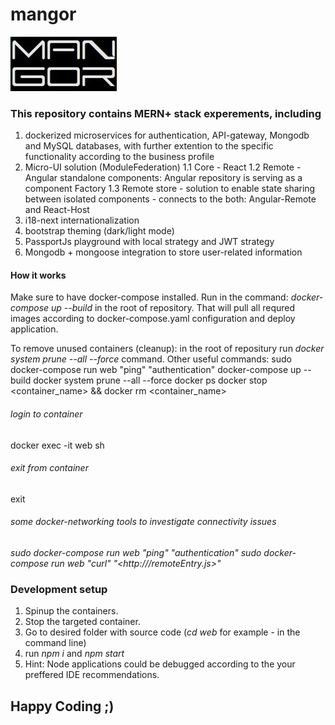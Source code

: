 # mangor
[logo]: https://github.com/alxmandra/mangor/blob/main/web/public/favicon.png "Mangor"
![MANGOR MERN+NGINX+Micro-UI+Microservices][logo]
### This repository contains MERN+ stack experements, including

1. dockerized microservices for authentication, API-gateway, Mongodb and MySQL databases, with further extention to the specific functionality according to the business profile
2. Micro-UI solution (ModuleFederation)
 1.1 Core - React
 1.2 Remote - Angular standalone components: Angular repository is serving as a component Factory
 1.3 Remote store - solution to enable state sharing between isolated components - connects to the both: Angular-Remote and React-Host
3. i18-next internationalization
4. bootstrap theming (dark/light mode)
5. PassportJs playground with local strategy and JWT strategy
6. Mongodb + mongoose integration to store user-related information

#### How it works

Make sure to have docker-compose installed.
Run in the command: *docker-compose up --build* in the root of repository. That will pull all requred images according to docker-compose.yaml configuration and deploy application.

To remove unused containers (cleanup): in the root of repositury run *docker system prune --all --force* command.
Other useful commands:
sudo docker-compose run web "ping" "authentication"
docker-compose up --build
docker system prune --all --force
docker ps
docker stop <container_name> && docker rm <container_name>

###### login to container

docker exec -it web sh

###### exit from container

exit

###### some docker-networking tools to investigate connectivity issues

*sudo docker-compose run web "ping" "authentication"*
*sudo docker-compose run web "curl" "<http://<authenticationIP>/remoteEntry.js>"*

### Development setup

1. Spinup the containers.
2. Stop the targeted container.
3. Go to desired folder with source code (*cd web* for example - in the command line)
4. run *npm i* and *npm start*
5. Hint: Node applications could be debugged according to the your preffered IDE recommendations.

## Happy Coding ;)
